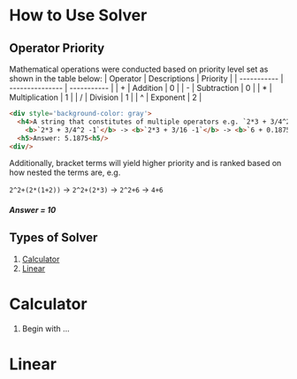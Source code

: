 # How to Use Solver

## Operator Priority

Mathematical operations were conducted based on priority level set as shown in the table below:
| Operator    | Descriptions    | Priority    |
| ----------- | --------------- | ----------- |
| +           | Addition        | 0           |
| -           | Subtraction     | 0           |
| *           | Multiplication  | 1           |
| /           | Division        | 1           |
| ^           | Exponent        | 2           |

```html
<div style='background-color: gray'>
  <h4>A string that constitutes of multiple operators e.g. `2*3 + 3/4^2 -1` will go through the following steps: <h4/>
    <b>`2*3 + 3/4^2 -1`</b> -> <b>`2*3 + 3/16 -1`</b> -> <b>`6 + 0.1875 -1`</b> -> <b>`6 + 0.1875 -1`</b>
  <h5>Answer: 5.1875<h5/>
<div/>
```

Additionally, bracket terms will yield higher priority and is ranked based on how nested the terms are, e.g.

`2^2+(2*(1+2))` -> `2^2+(2*3)` -> `2^2+6` -> `4+6`

##### Answer = 10

## Types of Solver

1. [Calculator](#calculator)
2. [Linear](#linear)

# Calculator

1. Begin with ...

# Linear
